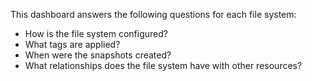 This dashboard answers the following questions for each file system:

- How is the file system configured?
- What tags are applied?
- When were the snapshots created?
- What relationships does the file system have with other resources?
